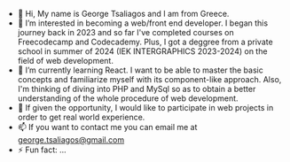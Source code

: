 - 👋 Hi, My name is George Tsaliagos and I am from Greece. 
- 👀 I’m interested in becoming a web/front end developer. I began this journey back in 2023 and so far I've completed courses on Freecodecamp and Codecademy. Plus, I got a deggree from a private school in summer of 2024 (IEK INTERGRAPHICS 2023-2024) on the field of web development.
- 🌱 I’m currently learning React. I want to be able to master the basic concepts and familiarize myself with its component-like approach. Also, I'm thinking of diving into PHP and MySql so as to obtain a better understanding of the whole procedure of web development.
- 💞️ If given the opportunity, I would like to participate in web projects in order to get real world experience. 
- 📫 If you want to contact me you can email me at george.tsaliagos@gmail.com
- ⚡ Fun fact: ...

<!---
George-Tsal/George-Tsal is a ✨ special ✨ repository because its `README.md` (this file) appears on your GitHub profile.
You can click the Preview link to take a look at your changes.
--->

